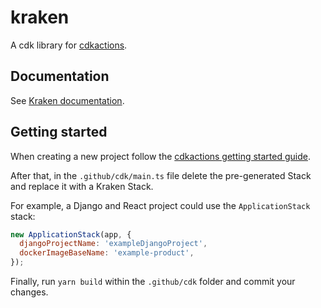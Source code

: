 # kraken

A cdk library for [cdkactions](https://github.com/ArmaanT/cdkactions/).

## Documentation

See [Kraken documentation](https://kraken.pennlabs.org/).

## Getting started

When creating a new project follow the [cdkactions getting started guide](https://github.com/ArmaanT/cdkactions/blob/master/docs/getting-started/typescript.md).

After that, in the `.github/cdk/main.ts` file delete the pre-generated Stack and replace it with a Kraken Stack.

For example, a Django and React project could use the `ApplicationStack` stack:

``` javascript
new ApplicationStack(app, {
  djangoProjectName: 'exampleDjangoProject',
  dockerImageBaseName: 'example-product',
});
```

Finally, run `yarn build` within the `.github/cdk` folder and commit your changes.

